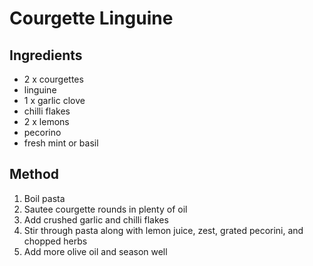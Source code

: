 # Courgette Linguine

## Ingredients

- 2 x courgettes
- linguine
- 1 x garlic clove
- chilli flakes
- 2 x lemons
- pecorino
- fresh mint or basil

## Method

1. Boil pasta
2. Sautee courgette rounds in plenty of oil
3. Add crushed garlic and chilli flakes
4. Stir through pasta along with lemon juice, zest, grated pecorini, and chopped herbs
5. Add more olive oil and season well
